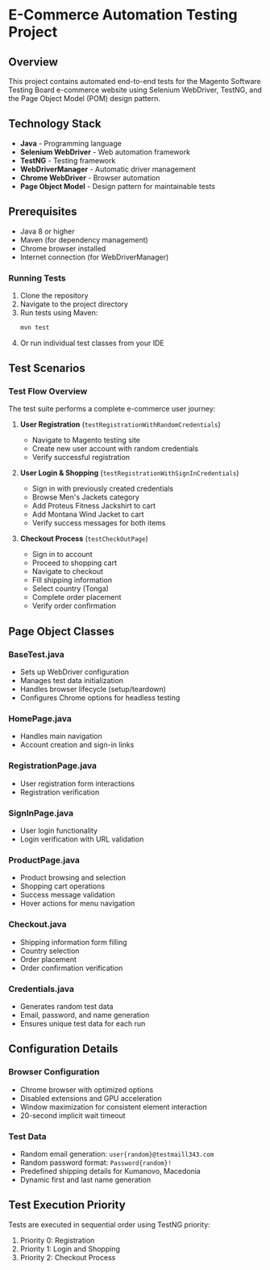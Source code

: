 # E-Commerce Automation Testing Project

## Overview

This project contains automated end-to-end tests for the Magento Software Testing Board e-commerce website using Selenium WebDriver, TestNG, and the Page Object Model (POM) design pattern.

## Technology Stack

- **Java** - Programming language
- **Selenium WebDriver** - Web automation framework
- **TestNG** - Testing framework
- **WebDriverManager** - Automatic driver management
- **Chrome WebDriver** - Browser automation
- **Page Object Model** - Design pattern for maintainable tests

## Prerequisites

- Java 8 or higher
- Maven (for dependency management)
- Chrome browser installed
- Internet connection (for WebDriverManager)

### Running Tests

1. Clone the repository
2. Navigate to the project directory
3. Run tests using Maven:
   ```bash
   mvn test
   ```
4. Or run individual test classes from your IDE

## Test Scenarios

### Test Flow Overview

The test suite performs a complete e-commerce user journey:

1. **User Registration** (`testRegistrationWithRandomCredentials`)
   - Navigate to Magento testing site
   - Create new user account with random credentials
   - Verify successful registration

2. **User Login & Shopping** (`testRegistrationWithSignInCredentials`)
   - Sign in with previously created credentials
   - Browse Men's Jackets category
   - Add Proteus Fitness Jackshirt to cart
   - Add Montana Wind Jacket to cart
   - Verify success messages for both items

3. **Checkout Process** (`testCheckOutPage`)
   - Sign in to account
   - Proceed to shopping cart
   - Navigate to checkout
   - Fill shipping information
   - Select country (Tonga)
   - Complete order placement
   - Verify order confirmation

## Page Object Classes

### BaseTest.java
- Sets up WebDriver configuration
- Manages test data initialization
- Handles browser lifecycle (setup/teardown)
- Configures Chrome options for headless testing

### HomePage.java
- Handles main navigation
- Account creation and sign-in links

### RegistrationPage.java
- User registration form interactions
- Registration verification

### SignInPage.java
- User login functionality
- Login verification with URL validation

### ProductPage.java
- Product browsing and selection
- Shopping cart operations
- Success message validation
- Hover actions for menu navigation

### Checkout.java
- Shipping information form filling
- Country selection
- Order placement
- Order confirmation verification

### Credentials.java
- Generates random test data
- Email, password, and name generation
- Ensures unique test data for each run

## Configuration Details

### Browser Configuration
- Chrome browser with optimized options
- Disabled extensions and GPU acceleration
- Window maximization for consistent element interaction
- 20-second implicit wait timeout

### Test Data
- Random email generation: `user{random}@testmaill343.com`
- Random password format: `Password{random}!`
- Predefined shipping details for Kumanovo, Macedonia
- Dynamic first and last name generation

## Test Execution Priority

Tests are executed in sequential order using TestNG priority:
1. Priority 0: Registration
2. Priority 1: Login and Shopping
3. Priority 2: Checkout Process
